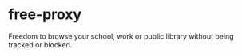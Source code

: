 # free-proxy
Freedom to browse your school, work or public library without being tracked or blocked.
